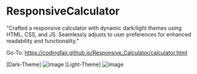 # ResponsiveCalculator
"Crafted a responsive calculator with dynamic dark/light themes using HTML, CSS, and JS. Seamlessly adjusts to user preferences for enhanced readability and functionality."

Go-To: https://codingfair.github.io/Responsive_Calculator/calculator.html 

[Dark-Theme]
![image](https://github.com/CodingFair/Responsive_Calculator/assets/109010006/f781159a-5cec-48f5-8def-788b0e57711d)
[Light-Theme]
![image](https://github.com/CodingFair/Responsive_Calculator/assets/109010006/cdce75bd-e878-4277-b0a5-622da5878951)



